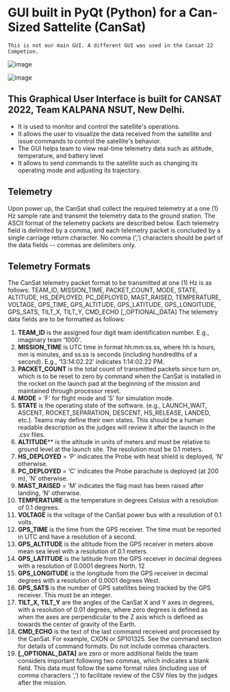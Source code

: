 # GUI built in PyQt (Python) for a Can-Sized Sattelite (CanSat)

```
This is not our main GUI. A different GUI was used in the Cansat 22 Competion.
```


![image](https://user-images.githubusercontent.com/97782299/224738854-64b41de5-f63b-4b63-a2ed-29db06b13e20.png)


![image](https://user-images.githubusercontent.com/97782299/224739272-90bd0bdc-fee9-47b4-8cd6-f85c5ea5dfd8.png)



## This Graphical User Interface is built for CANSAT 2022, Team KALPANA NSUT, New Delhi. 

- It is used to monitor and control the satellite's operations.
- It allows the user to visualize the data received from the satellite and issue commands to control the satellite's behavior.
- The GUI helps team to view real-time telemetry data such as altitude, temperature, and battery level
- It allows to send commands to the satellite such as changing its operating mode and adjusting its trajectory.




## Telemetry
Upon power up, the CanSat shall collect the required telemetry at a one (1) Hz sample rate
and transmit the telemetry data to the ground station.
The ASCII format of the telemetry packets are described below. Each telemetry field is
delimited by a comma, and each telemetry packet is concluded by a single carriage return
character. No comma (‘,’) characters should be part of the data fields -- commas are
delimiters only.

## Telemetry Formats

The CanSat telemetry packet format to be transmitted at one (1) Hz is as follows:
TEAM_ID, MISSION_TIME, PACKET_COUNT, MODE, STATE, ALTITUDE,
HS_DEPLOYED, PC_DEPLOYED, MAST_RAISED, TEMPERATURE, VOLTAGE,
GPS_TIME, GPS_ALTITUDE, GPS_LATITUDE, GPS_LONGITUDE, GPS_SATS,
TILT_X, TILT_Y, CMD_ECHO [,,OPTIONAL_DATA]
The telemetry data fields are to be formatted as follows:
1. **TEAM_ID** is the assigned four digit team identification number. E.g., imaginary team
‘1000’.
2. **MISSION_TIME** is UTC time in format hh:mm:ss.ss, where hh is hours, mm is
minutes, and ss.ss is seconds (including hundredths of a second). E.g., ‘13:14:02.22’
indicates 1:14:02.22 PM.
3. **PACKET_COUNT** is the total count of transmitted packets since turn on, which is to be
reset to zero by command when the CanSat is installed in the rocket on the launch pad
at the beginning of the mission and maintained through processor reset.
4. **MODE** = ‘F’ for flight mode and ‘S’ for simulation mode.
5. **STATE** is the operating state of the software. (e.g., LAUNCH_WAIT, ASCENT,
ROCKET_SEPARATION, DESCENT, HS_RELEASE, LANDED, etc.). Teams may
define their own states. This should be a human readable description as the judges
will review it after the launch in the .csv files.
6. **ALTITUDE**** is the altitude in units of meters and must be relative to ground level at the
launch site. The resolution must be 0.1 meters.
7. **HS_DEPLOYED** = ‘P’ indicates the Probe with heat shield is deployed, ‘N’ otherwise.
8. **PC_DEPLOYED** = ‘C’ indicates the Probe parachute is deployed (at 200 m), ‘N’ otherwise.
9. **MAST_RAISED** = ‘M’ indicates the flag mast has been raised after landing, ‘N’ otherwise.
10. **TEMPERATURE** is the temperature in degrees Celsius with a resolution of 0.1
degrees.
11. **VOLTAGE** is the voltage of the CanSat power bus with a resolution of 0.1 volts.
12. **GPS_TIME** is the time from the GPS receiver. The time must be reported in UTC and
have a resolution of a second.
13. **GPS_ALTITUDE** is the altitude from the GPS receiver in meters above mean sea
level with a resolution of 0.1 meters.
14. **GPS_LATITUDE** is the latitude from the GPS receiver in decimal degrees with a
resolution of 0.0001 degrees North.
12
15. **GPS_LONGITUDE** is the longitude from the GPS receiver in decimal degrees with a
resolution of 0.0001 degrees West.
16. **GPS_SATS** is the number of GPS satellites being tracked by the GPS receiver. This
must be an integer.
17. **TILT_X, TILT_Y** are the angles of the CanSat X and Y axes in degrees, with a
resolution of 0.01 degrees, where zero degrees is defined as when the axes are
perpendicular to the Z axis which is defined as towards the center of gravity of the
Earth.
18. **CMD_ECHO** is the text of the last command received and processed by the CanSat.
For example, CXON or SP101325. See the command section for details of command
formats. Do not include commas characters.
19. **[,,OPTIONAL_DATA]** are zero or more additional fields the team considers important
following two commas, which indicates a blank field. This data must follow the same
format rules (including use of comma characters ‘,’) to facilitate review of the CSV files
by the judges after the mission.





